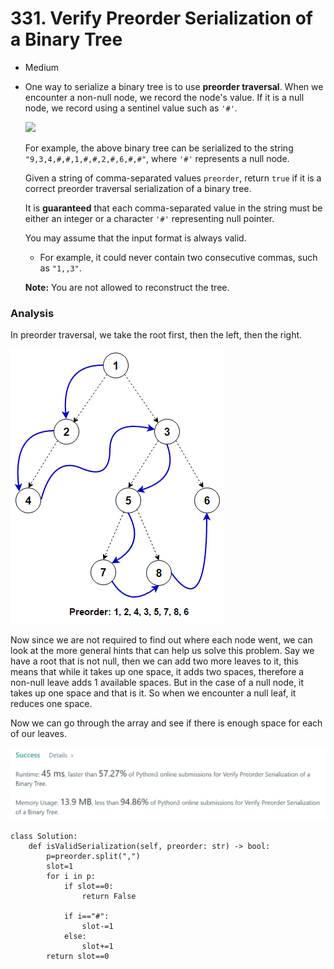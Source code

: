 # 331. Verify Preorder Serialization of a Binary Tree

* Medium
*   One way to serialize a binary tree is to use **preorder traversal**. When we encounter a non-null node, we record the node's value. If it is a null node, we record using a sentinel value such as `'#'`.

    ![](https://assets.leetcode.com/uploads/2021/03/12/pre-tree.jpg)

    For example, the above binary tree can be serialized to the string `"9,3,4,#,#,1,#,#,2,#,6,#,#"`, where `'#'` represents a null node.

    Given a string of comma-separated values `preorder`, return `true` if it is a correct preorder traversal serialization of a binary tree.

    It is **guaranteed** that each comma-separated value in the string must be either an integer or a character `'#'` representing null pointer.

    You may assume that the input format is always valid.

    * For example, it could never contain two consecutive commas, such as `"1,,3"`.

    **Note:** You are not allowed to reconstruct the tree.

### Analysis&#x20;

In preorder traversal, we take the root first, then the left, then the right.&#x20;

![](<../.gitbook/assets/image (4).png>)

Now since we are not required to find out where each node went, we can look at the more general hints that can help us solve this problem. Say we have a root that is not null, then we can add two more leaves to it, this means that while it takes up one space, it adds two spaces, therefore a non-null leave adds 1 available spaces. But in the case of a null node, it takes up one space and that is it. So when we encounter a null leaf, it reduces one space.&#x20;

Now we can go through the array and see if there is enough space for each of our leaves.&#x20;

![](<../.gitbook/assets/image (19) (1) (1).png>)

```
class Solution:
    def isValidSerialization(self, preorder: str) -> bool:
        p=preorder.split(",")
        slot=1
        for i in p:
            if slot==0:
                return False
            
            if i=="#":
                slot-=1
            else:
                slot+=1
        return slot==0
```
